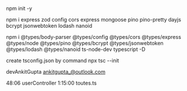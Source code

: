npm init -y

npm i express zod config cors express mongoose pino pino-pretty dayjs bcrypt jsonwebtoken lodash nanoid

npm i @types/body-parser @types/config @types/cors @types/express @types/node @types/pino @types/bcrypt @types/jsonwebtoken @types/lodash @types/nanoid ts-node-dev typescript -D

create tsconfig.json by command npx tsc --init

devAnkitGupta
ankitgupta_@outlook.com

48:06 userController
1:15:00 toutes.ts
